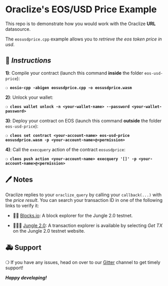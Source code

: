 # Oraclize's EOS/USD Price Example

This repo is to demonstrate how you would work with the Oraclize **URL** datasource.

The `eosusdprice.cpp` example allows you to *retrieve the eos token price in usd*.

## :page_with_curl: *Instructions*

**1)**: Compile your contract (launch this command **inside** the folder `eos-usd-price`):

**`❍ eosio-cpp -abigen eosusdprice.cpp -o eosusdprice.wasm`**

**2)**: Unlock your wallet:

**`❍ cleos wallet unlock -n <your-wallet-name> --password <your-wallet-password>`**

**3)**: Deploy your contract on EOS (launch this command **outside** the folder `eos-usd-price`):

**`❍ cleos set contract <your-account-name> eos-usd-price eosusdprice.wasm -p <your-account-name>@<permission>`**

**4)**: Call the `execquery` action of the contract `eosusdprice`:

**`❍ cleos push action <your-account-name> execquery '[]' -p <your-account-name>@<permission>`**

## :pen: Notes

Oraclize replies to your `oraclize_query` by calling your `callback(...)` with the *price result*.
You can search your transaction ID in one of the following links to verify it:

* :mag_right::ledger: [Blocks.io](https://jungle.bloks.io/): A block explorer for the Jungle 2.0 testnet.

* :palm_tree::lion::palm_tree: [Jungle 2.0](https://monitor.jungletestnet.io/#home): A transaction explorer is available by selecting *Get TX* on the Jungle 2.0 testnet website.

## :ambulance: Support

❍ If you have any issues, head on over to our [Gitter](https://gitter.im/oraclize/eos-api) channel to get timely support!

***Happy developing!***
